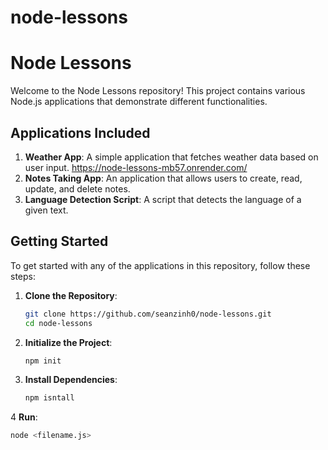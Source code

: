 # node-lessons

# Node Lessons

Welcome to the Node Lessons repository! This project contains various Node.js applications that demonstrate different functionalities.

## Applications Included

1. **Weather App**: A simple application that fetches weather data based on user input.
   https://node-lessons-mb57.onrender.com/
2. **Notes Taking App**: An application that allows users to create, read, update, and delete notes.
3. **Language Detection Script**: A script that detects the language of a given text.

## Getting Started

To get started with any of the applications in this repository, follow these steps:

1. **Clone the Repository**:
   ```bash
   git clone https://github.com/seanzinh0/node-lessons.git
   cd node-lessons
   
2. **Initialize the Project**:
    ````bash
   npm init
   
3. **Install Dependencies**:
   ````bash
   npm isntall
   
4 **Run**:
   ````bash
   node <filename.js>
   